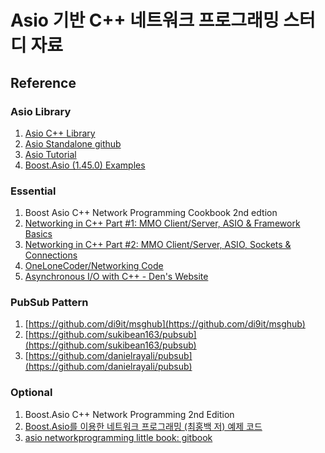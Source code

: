 # Asio 기반 C++ 네트워크 프로그래밍 스터디 자료

## Reference

### Asio Library

1. [Asio C++ Library](https://think-async.com/Asio/)
1. [Asio Standalone github](https://github.com/chriskohlhoff/asio)
1. [Asio Tutorial](https://think-async.com/Asio/asio-1.24.0/doc/asio/tutorial.html)
1. [Boost.Asio (1.45.0) Examples](https://www.boost.org/doc/libs/1_45_0/doc/html/boost_asio/examples.html)

### Essential

1. Boost Asio C++ Network Programming Cookbook 2nd edtion
1. [Networking in C++ Part #1: MMO Client/Server, ASIO & Framework Basics](https://www.youtube.com/watch?v=2hNdkYInj4g)
1. [Networking in C++ Part #2: MMO Client/Server, ASIO, Sockets & Connections](https://www.youtube.com/watch?v=UbjxGvrDrbw)
1. [OneLoneCoder/Networking Code](https://github.com/OneLoneCoder/Javidx9/tree/master/PixelGameEngine/BiggerProjects/Networking)
1. [Asynchronous I/O with C++ - Den's Website](https://dens.website/tutorials/cpp-asio)

### PubSub Pattern

1. [https://github.com/di9it/msghub](https://github.com/di9it/msghub)
1. [https://github.com/sukibean163/pubsub](https://github.com/sukibean163/pubsub)
1. [https://github.com/danielrayali/pubsub](https://github.com/danielrayali/pubsub)

### Optional

1. Boost.Asio C++ Network Programming 2nd Edition
1. [Boost.Asio를 이용한 네트워크 프로그래밍 (최홍백 저) 예제 코드](https://github.com/jacking75/boost_asio_sample)
1. [asio networkprogramming little book: gitbook](https://nanxiao.gitbooks.io/boost-asio-network-programming-little-book/content)
